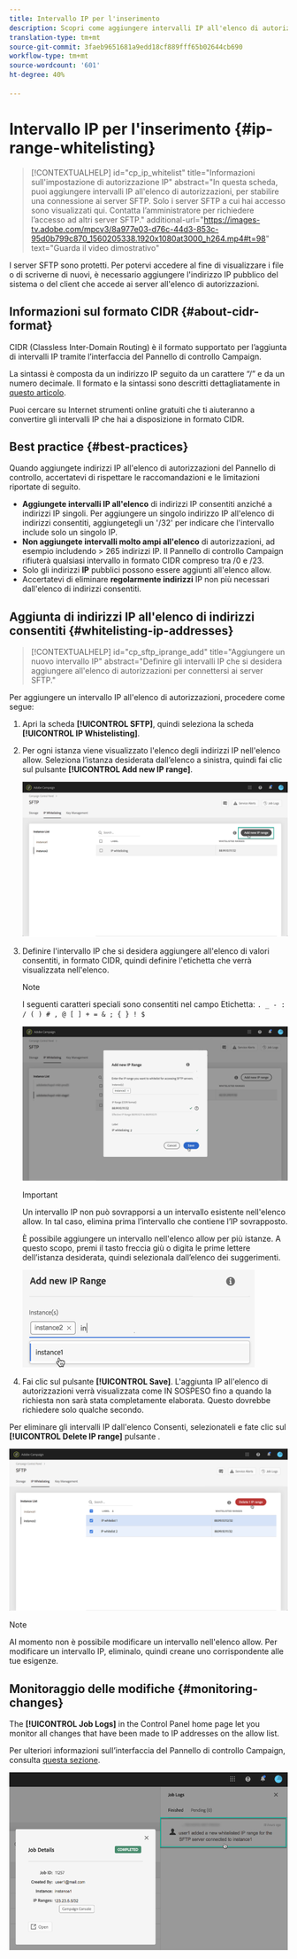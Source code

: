 ```yaml
---
title: Intervallo IP per l'inserimento
description: Scopri come aggiungere intervalli IP all'elenco di autorizzazioni per l'accesso ai server SFTP
translation-type: tm+mt
source-git-commit: 3faeb9651681a9edd18cf889fff65b02644cb690
workflow-type: tm+mt
source-wordcount: '601'
ht-degree: 40%

---
```



# Intervallo IP per l&#39;inserimento {#ip-range-whitelisting}

>[!CONTEXTUALHELP]
>id="cp_ip_whitelist"
>title="Informazioni sull&#39;impostazione di autorizzazione IP"
>abstract="In questa scheda, puoi aggiungere intervalli IP all&#39;elenco di autorizzazioni, per stabilire una connessione ai server SFTP. Solo i server SFTP a cui hai accesso sono visualizzati qui. Contatta l’amministratore per richiedere l’accesso ad altri server SFTP."
>additional-url="https://images-tv.adobe.com/mpcv3/8a977e03-d76c-44d3-853c-95d0b799c870_1560205338.1920x1080at3000_h264.mp4#t=98" text="Guarda il video dimostrativo"

I server SFTP sono protetti. Per potervi accedere al fine di visualizzare i file o di scriverne di nuovi, è necessario aggiungere l&#39;indirizzo IP pubblico del sistema o del client che accede ai server all&#39;elenco di autorizzazioni.

## Informazioni sul formato CIDR {#about-cidr-format}

CIDR (Classless Inter-Domain Routing) è il formato supportato per l’aggiunta di intervalli IP tramite l’interfaccia del Pannello di controllo Campaign.

La sintassi è composta da un indirizzo IP seguito da un carattere “/” e da un numero decimale. Il formato e la sintassi sono descritti dettagliatamente in [questo articolo](https://whatismyipaddress.com/cidr).

Puoi cercare su Internet strumenti online gratuiti che ti aiuteranno a convertire gli intervalli IP che hai a disposizione in formato CIDR.

## Best practice {#best-practices}

Quando aggiungete indirizzi IP all&#39;elenco di autorizzazioni del Pannello di controllo, accertatevi di rispettare le raccomandazioni e le limitazioni riportate di seguito.

* **Aggiungete intervalli IP all&#39;elenco** di indirizzi IP consentiti anziché a indirizzi IP singoli. Per aggiungere un singolo indirizzo IP all&#39;elenco di indirizzi consentiti, aggiungetegli un &#39;/32&#39; per indicare che l&#39;intervallo include solo un singolo IP.
* **Non aggiungete intervalli molto ampi all&#39;elenco** di autorizzazioni, ad esempio includendo > 265 indirizzi IP. Il Pannello di controllo Campaign rifiuterà qualsiasi intervallo in formato CIDR compreso tra /0 e /23.
* Solo gli indirizzi **IP** pubblici possono essere aggiunti all&#39;elenco allow.
* Accertatevi di eliminare **regolarmente indirizzi** IP non più necessari dall&#39;elenco di indirizzi consentiti.

## Aggiunta di indirizzi IP all&#39;elenco di indirizzi consentiti {#whitelisting-ip-addresses}

>[!CONTEXTUALHELP]
>id="cp_sftp_iprange_add"
>title="Aggiungere un nuovo intervallo IP"
>abstract="Definire gli intervalli IP che si desidera aggiungere all&#39;elenco di autorizzazioni per connettersi ai server SFTP."

Per aggiungere un intervallo IP all&#39;elenco di autorizzazioni, procedere come segue:

1. Apri la scheda **[!UICONTROL SFTP]**, quindi seleziona la scheda **[!UICONTROL IP Whistelisting]**.
1. Per ogni istanza viene visualizzato l&#39;elenco degli indirizzi IP nell&#39;elenco allow. Seleziona l’istanza desiderata dall’elenco a sinistra, quindi fai clic sul pulsante **[!UICONTROL Add new IP range]**.

   ![](assets/control_panel_add_range.png)

1. Definire l&#39;intervallo IP che si desidera aggiungere all&#39;elenco di valori consentiti, in formato CIDR, quindi definire l&#39;etichetta che verrà visualizzata nell&#39;elenco.

   >[!NOTE]
   >
   >I seguenti caratteri speciali sono consentiti nel campo Etichetta:
   > `. _ - : / ( ) # , @ [ ] + = & ; { } ! $`

   ![](assets/control_panel_add_range2.png)

   >[!IMPORTANT]
   >
   >Un intervallo IP non può sovrapporsi a un intervallo esistente nell&#39;elenco allow. In tal caso, elimina prima l’intervallo che contiene l’IP sovrapposto.
   >
   >È possibile aggiungere un intervallo nell&#39;elenco allow per più istanze. A questo scopo, premi il tasto freccia giù o digita le prime lettere dell’istanza desiderata, quindi selezionala dall’elenco dei suggerimenti.

   ![](assets/control_panel_add_range3.png)

1. Fai clic sul pulsante **[!UICONTROL Save]**. L&#39;aggiunta IP all&#39;elenco di autorizzazioni verrà visualizzata come IN SOSPESO fino a quando la richiesta non sarà stata completamente elaborata. Questo dovrebbe richiedere solo qualche secondo.

Per eliminare gli intervalli IP dall&#39;elenco Consenti, selezionateli e fate clic sul **[!UICONTROL Delete IP range]** pulsante .

![](assets/control_panel_delete_range2.png)

>[!NOTE]
>
>Al momento non è possibile modificare un intervallo nell&#39;elenco allow. Per modificare un intervallo IP, eliminalo, quindi creane uno corrispondente alle tue esigenze.

## Monitoraggio delle modifiche {#monitoring-changes}

The **[!UICONTROL Job Logs]** in the Control Panel home page let you monitor all changes that have been made to IP addresses on the allow list.

Per ulteriori informazioni sull’interfaccia del Pannello di controllo Campaign, consulta [questa sezione](../../discover/using/discovering-the-interface.md).

![](assets/control_panel_ip_log.png)
